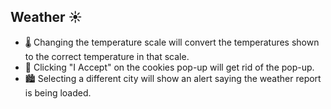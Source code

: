 ## Weather ☀️

- 🌡️ Changing the temperature scale will convert the temperatures shown to the correct temperature in that scale. 
- 🍪 Clicking "I Accept" on the cookies pop-up will get rid of the pop-up. 
- 🏙️ Selecting a different city will show an alert saying the weather report is being loaded. 
